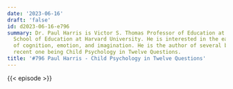```yaml
---
date: '2023-06-16'
draft: 'false'
id: d2023-06-16-e796
summary: Dr. Paul Harris is Victor S. Thomas Professor of Education at the Graduate
  School of Education at Harvard University. He is interested in the early development
  of cognition, emotion, and imagination. He is the author of several books, the most
  recent one being Child Psychology in Twelve Questions.
title: '#796 Paul Harris - Child Psychology in Twelve Questions'
---
```

{{< episode >}}
